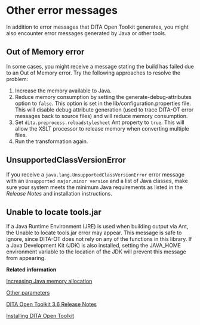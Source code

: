 # Other error messages

In addition to error messages that DITA Open Toolkit generates, you might also encounter error messages generated by Java or other tools.

## Out of Memory error

In some cases, you might receive a message stating the build has failed due to an Out of Memory error. Try the following approaches to resolve the problem:

1.  Increase the memory available to Java.
2.  Reduce memory consumption by setting the generate-debug-attributes option to `false`. This option is set in the lib/configuration.properties file. This will disable debug attribute generation \(used to trace DITA-OT error messages back to source files\) and will reduce memory consumption.
3.  Set `dita.preprocess.reloadstylesheet` Ant property to `true`. This will allow the XSLT processor to release memory when converting multiple files.
4.  Run the transformation again.

## UnsupportedClassVersionError

If you receive a `java.lang.UnsupportedClassVersionError` error message with an `Unsupported major.minor version` and a list of Java classes, make sure your system meets the minimum Java requirements as listed in the *Release Notes* and installation instructions.

## Unable to locate tools.jar

If a Java Runtime Environment \(JRE\) is used when building output via Ant, the Unable to locate tools.jar error may appear. This message is safe to ignore, since DITA-OT does not rely on any of the functions in this library. If a Java Development Kit \(JDK\) is also installed, setting the JAVA\_HOME environment variable to the location of the JDK will prevent this message from appearing.

**Related information**  


[Increasing Java memory allocation](../topics/increasing-the-jvm.md)

[Other parameters](../parameters/parameters-other.md)

[DITA Open Toolkit 3.6 Release Notes](../release-notes/index.md)

[Installing DITA Open Toolkit](../topics/installing-client.md)

